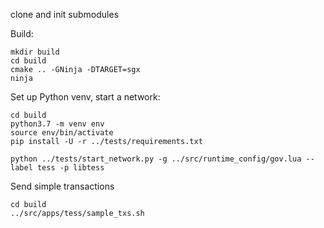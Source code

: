 clone and init submodules

Build:
```
mkdir build
cd build
cmake .. -GNinja -DTARGET=sgx
ninja
```

Set up Python venv, start a network:
```
cd build
python3.7 -m venv env
source env/bin/activate
pip install -U -r ../tests/requirements.txt

python ../tests/start_network.py -g ../src/runtime_config/gov.lua --label tess -p libtess
```

Send simple transactions
```
cd build
../src/apps/tess/sample_txs.sh
```
